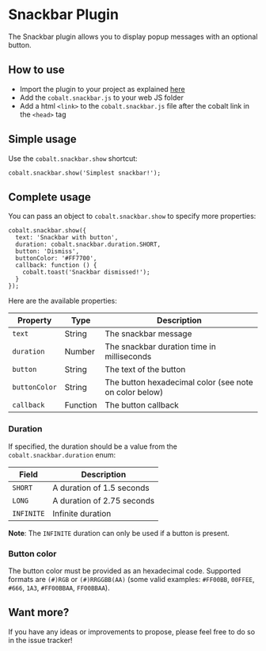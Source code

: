 # Snackbar Plugin

The Snackbar plugin allows you to display popup messages with an optional button.

## How to use

- Import the plugin to your project as explained [here](https://github.com/cobaltians/cobalt/wiki/Plugins-usage)
- Add the `cobalt.snackbar.js` to your web JS folder
- Add a html `<link>` to the `cobalt.snackbar.js` file after the cobalt link in the `<head>` tag

## Simple usage

Use the `cobalt.snackbar.show` shortcut:

    cobalt.snackbar.show('Simplest snackbar!');

## Complete usage

You can pass an object to `cobalt.snackbar.show` to specify more properties:

    cobalt.snackbar.show({
      text: 'Snackbar with button',
      duration: cobalt.snackbar.duration.SHORT,
      button: 'Dismiss',
      buttonColor: '#FF7700',
      callback: function () {
        cobalt.toast('Snackbar dismissed!');
      }
    });

Here are the available properties:

| Property | Type | Description |
|----------|------|-------------|
| `text` | String | The snackbar message |
| `duration` | Number | The snackbar duration time in milliseconds |
| `button` | String | The text of the button |
| `buttonColor` | String | The button hexadecimal color (see note on color below) |
| `callback` | Function | The button callback |

### Duration

If specified, the duration should be a value from the `cobalt.snackbar.duration` enum:

| Field | Description |
|-------|-------------|
| `SHORT` | A duration of 1.5 seconds |
| `LONG` | A duration of 2.75 seconds |
| `INFINITE` | Infinite duration |

__Note__: The `INFINITE` duration can only be used if a button is present.

### Button color

The button color must be provided as an hexadecimal code. Supported formats are `(#)RGB` or `(#)RRGGBB(AA)` (some valid examples: `#FF00BB`, `00FFEE`, `#666`, `1A3`, `#FF00BBAA`, `FF00BBAA`).

## Want more?

If you have any ideas or improvements to propose, please feel free to do so in the issue tracker!
